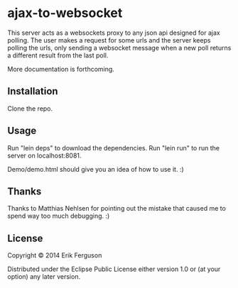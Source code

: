 # ajax-to-websocket

This server acts as a websockets proxy to any json api designed for ajax polling. The user makes a request for some urls and the server keeps polling the urls, only sending a websocket message when a new poll returns a different result from the last poll.

More documentation is forthcoming.

## Installation

Clone the repo.

## Usage

Run "lein deps" to download the dependencies.
Run "lein run" to run the server on localhost:8081.

Demo/demo.html should give you an idea of how to use it. :)

## Thanks

Thanks to Matthias Nehlsen for pointing out the mistake that caused me to spend way too much debugging. :)

## License

Copyright © 2014 Erik Ferguson

Distributed under the Eclipse Public License either version 1.0 or (at
your option) any later version.

